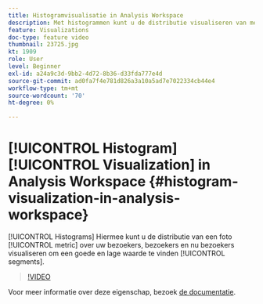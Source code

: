 ```yaml
---
title: Histogramvisualisatie in Analysis Workspace
description: Met histogrammen kunt u de distributie visualiseren van metrische informatie over bezoekers, bezoeken en nu hits om segmenten met een hoge en lage waarde te zoeken.
feature: Visualizations
doc-type: feature video
thumbnail: 23725.jpg
kt: 1909
role: User
level: Beginner
exl-id: a24a9c3d-9bb2-4d72-8b36-d33fda777e4d
source-git-commit: ad0fa7f4e781d826a3a10a5ad7e7022334cb44e4
workflow-type: tm+mt
source-wordcount: '70'
ht-degree: 0%

---
```


# [!UICONTROL Histogram] [!UICONTROL Visualization] in Analysis Workspace {#histogram-visualization-in-analysis-workspace}

[!UICONTROL Histograms] Hiermee kunt u de distributie van een foto  [!UICONTROL metric] over uw bezoekers, bezoekers en nu bezoekers visualiseren om een goede en lage waarde te vinden  [!UICONTROL segments].

>[!VIDEO](https://video.tv.adobe.com/v/23725/?quality=12)

Voor meer informatie over deze eigenschap, bezoek [de documentatie](https://experienceleague.adobe.com/docs/analytics/analyze/analysis-workspace/visualizations/histogram.html?lang=en).
